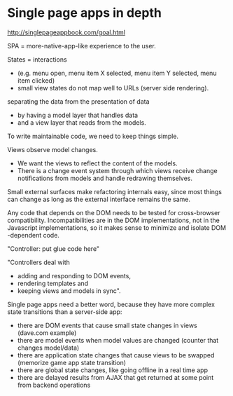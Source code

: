 # Single page apps in depth
http://singlepageappbook.com/goal.html

SPA = more-native-app-like experience to the user.

States = interactions 
* (e.g. menu open, menu item X selected, menu item Y selected, menu item clicked)
* small view states do not map well to URLs (server side rendering).

separating the data from the presentation of data 
* by having a model layer that handles data
* and a view layer that reads from the models.

To write maintainable code, we need to keep things simple. 

Views observe model changes. 
* We want the views to reflect the content of the models. 
* There is a change event system through which views receive change notifications from models and handle redrawing themselves.

Small external surfaces make refactoring internals easy, since most things can change as long as the external interface remains the same.

Any code that depends on the DOM needs to be tested for cross-browser compatibility. Incompatibilities are in the DOM implementations, not in the Javascript implementations, so it makes sense to minimize and isolate DOM -dependent code.

"Controller: put glue code here"

"Controllers deal with  
* adding and responding to DOM events, 
* rendering templates and 
* keeping views and models in sync".

Single page apps need a better word, because they have more complex state transitions than a server-side app:

* there are DOM events that cause small state changes in views (dave.com example)
* there are model events when model values are changed (counter that changes model/data)
* there are application state changes that cause views to be swapped (memorize game app state transition)
* there are global state changes, like going offline in a real time app
* there are delayed results from AJAX that get returned at some point from backend operations
